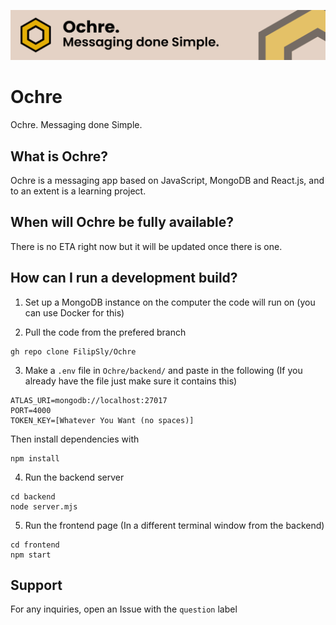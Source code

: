 ![Ochre Banner](https://github.com/FilipSly/Ochre/blob/DevBuild-1/banner.png?raw=true)
# Ochre
 Ochre. Messaging done Simple.

## What is Ochre?
 Ochre is a messaging app based on JavaScript, MongoDB and React.js, and to an extent is a learning project.

## When will Ochre be fully available?
 There is no ETA right now but it will be updated once there is one.

## How can I run a development build?
1. Set up a MongoDB instance on the computer the code will run on (you can use Docker for this)

2. Pull the code from the prefered branch
```
gh repo clone FilipSly/Ochre
```
3. Make a `.env` file in `Ochre/backend/` and paste in the following (If you already have the file just make sure it contains this)
```
ATLAS_URI=mongodb://localhost:27017
PORT=4000
TOKEN_KEY=[Whatever You Want (no spaces)]
```


Then install dependencies with 
```
npm install
```

4. Run the backend server
```
cd backend
node server.mjs
```

5. Run the frontend page (In a different terminal window from the backend)
```
cd frontend
npm start
```

## Support
For any inquiries, open an Issue with the `question` label